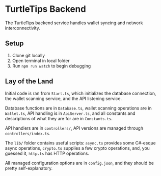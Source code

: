 # TurtleTips Backend
The TurtleTips backend service handles wallet syncing and network interconnectivity.

## Setup
1. Clone git locally
2. Open terminal in local folder
3. Run `npm run watch` to begin debugging

## Lay of the Land
Initial code is ran from `Start.ts`, which initializes the database connection, the wallet scanning service, and the API listening service.

Database functions are in `Database.ts`, wallet scanning operations are in `Wallet.ts`, API handling is in `ApiServer.ts`, and all constants and descriptions of what they are for are in `Constants.ts`.

API handlers are in `controllers/`, API versions are managed through `controllers/index.ts`.

The `lib/` folder contains useful scripts: `async.ts` provides some C#-esque async operations, `crypto.ts` supplies a few crypto operations, and, you guessed it, `http.ts` has HTTP operations.

All managed configuration options are in `config.json`, and they should be pretty self-explanatory.